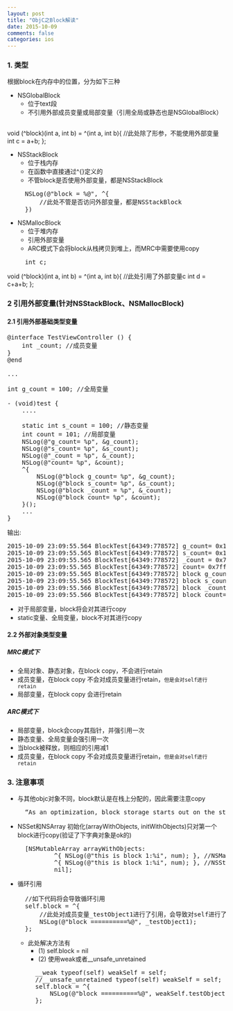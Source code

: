 ```yaml
---
layout: post
title: "ObjC之Block解读"
date: 2015-10-09
comments: false
categories: ios
---
```


### 1. 类型
根据block在内存中的位置，分为如下三种

* NSGlobalBlock
	* 位于text段
	* 不引用外部成员变量或局部变量（引用全局或静态也是NSGlobalBlock）
	<pre>
void (^block)(int a, int b) = ^(int a, int b){
	//此处除了形参，不能使用外部变量
	int c = a+b;
};</pre>
* NSStackBlock
	* 位于栈内存
	* 在函数中直接通过^{}定义的
	* 不管block是否使用外部变量，都是NSStackBlock
	<pre>
	NSLog(@"block = %@", ^{
		//此处不管是否访问外部变量，都是NSStackBlock
	})</pre>
* NSMallocBlock
	* 位于堆内存
	* 引用外部变量
	* ARC模式下会将block从栈拷贝到堆上，而MRC中需要使用copy
	<pre>
	int c;
void (^block)(int a, int b) = ^(int a, int b){
	//此处引用了外部变量c
	int d = c+a+b;
};</pre>

### 2 引用外部变量(针对NSStackBlock、NSMallocBlock)

#### 2.1 引用外部基础类型变量
<pre>
@interface TestViewController () {
    int _count; //成员变量
}
@end

...

int g_count = 100; //全局变量

- (void)test {
    ....
    
    static int s_count = 100; //静态变量
    int count = 101; //局部变量
    NSLog(@"g_count= %p", &g_count);
    NSLog(@"s_count= %p", &s_count);
	NSLog(@"_count = %p", &_count);
    NSLog(@"count= %p", &count);
    ^{
        NSLog(@"block g_count= %p", &g_count);
        NSLog(@"block s_count= %p", &s_count);
		NSLog(@"block _count = %p", &_count);
        NSLog(@"block count= %p", &count);
    }();
    ...
}
</pre>
输出:
<pre>
2015-10-09 23:09:55.564 BlockTest[64349:778572] g_count= 0x1077d1390
2015-10-09 23:09:55.565 BlockTest[64349:778572] s_count= 0x1077d1394
2015-10-09 23:09:55.565 BlockTest[64349:778572] _count = 0x7fe240ea4478
2015-10-09 23:09:55.565 BlockTest[64349:778572] count= 0x7fff5842ed5c
2015-10-09 23:09:55.565 BlockTest[64349:778572] block g_count= 0x1077d1390
2015-10-09 23:09:55.565 BlockTest[64349:778572] block s_count= 0x1077d1394
2015-10-09 23:09:55.566 BlockTest[64349:778572] block _count = 0x7fe240ea4478
2015-10-09 23:09:55.566 BlockTest[64349:778572] block count= 0x7fff5842ed58
</pre>

* 对于局部变量，block将会对其进行copy
* static变量、全局变量，block不对其进行copy

#### 2.2 外部对象类型变量

##### MRC模式下
* 全局对象、静态对象，在block copy，不会进行retain
* 成员变量，在block copy 不会对成员变量进行retain，`但是会对self进行retain`
* 局部变量，在block copy 会进行retain

##### ARC模式下
* 局部变量，block会copy其指针，并强引用一次
* 静态变量、全局变量会强引用一次
* 当block被释放，则相应的引用减1
* 成员变量，在block copy 不会对成员变量进行retain，`但是会对self进行retain`

### 3. 注意事项
* 与其他objc对象不同，block默认是在栈上分配的，因此需要注意copy
	<pre>
	“As an optimization, block storage starts out on the stack—just like blocks 	themselves do.”</pre>
* NSSet和NSArray 初始化(arrayWithObjects, initWithObjects)只对第一个block进行copy(验证了下字典对象是ok的)
	<pre>
    [NSMutableArray arrayWithObjects:
            ^{ NSLog(@"this is block 1:%i", num); }, //NSMallocBlock
            ^{ NSLog(@"this is block 1:%i", num); }, //NSStackBlock
            nil];</pre>
* 循环引用
 	<pre>
	//如下代码将会导致循环引用
    self.block = ^{
    	//此处对成员变量_testObject1进行了引用，会导致对self进行了retain(参考2.2)
        NSLog(@"block ==========%@", _testObject1);
    };</pre>

	* 此处解决方法有
		* (1) self.block = nil
		* (2) 使用weak或者__unsafe_unretained
		<pre>
		__weak typeof(self) weakSelf = self;
		//__unsafe_unretained typeof(self) weakSelf = self;
	    self.block = ^{
	        NSLog(@"block ==========%@", weakSelf.testObject1);
	    };</pre>
	
